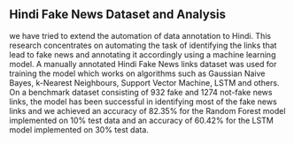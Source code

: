 Hindi Fake News Dataset and Analysis
--
we have tried to extend the automation of data annotation to Hindi. This research concentrates on automating the task of identifying the links that lead to fake news and annotating it accordingly using a machine learning model. A manually annotated Hindi Fake News links dataset was used for training the model which works on algorithms such as Gaussian Naive Bayes, k-Nearest Neighbours, Support Vector Machine, LSTM and others. On a benchmark dataset consisting of 932 fake and 1274 not-fake news links, the model has been successful in identifying most of the fake news links and we achieved an accuracy of 82.35% for the Random Forest model implemented on 10% test data  and an accuracy of 60.42% for the LSTM model implemented on 30% test data.
